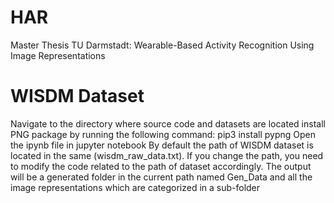 # HAR
Master Thesis TU Darmstadt: Wearable-Based Activity Recognition Using Image Representations

# WISDM Dataset
Navigate to the directory where source code and datasets are located
install PNG package by running the following command: pip3 install pypng
Open the ipynb file in jupyter notebook
By default the path of WISDM dataset is located in the same (wisdm_raw_data.txt). If you change the path, you need to modify the code related to the path of dataset accordingly.
The output will be a generated folder in the current path named Gen_Data and all the image representations which are categorized in a sub-folder


